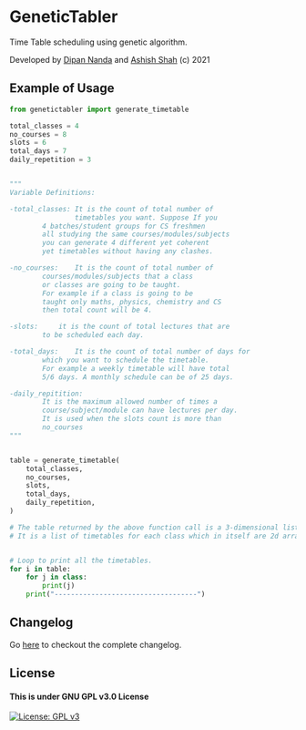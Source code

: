 # GeneticTabler
Time Table scheduling using genetic algorithm.

Developed by [Dipan Nanda](https://github.com/themagicalmammal) and [Ashish Shah](https://github.com/ash-R2D2) (c) 2021

## Example of Usage

```python
from genetictabler import generate_timetable

total_classes = 4
no_courses = 8
slots = 6
total_days = 7
daily_repetition = 3


"""
Variable Definitions:

-total_classes: It is the count of total number of
                timetables you want. Suppose If you
		4 batches/student groups for CS freshmen
		all studying the same courses/modules/subjects
		you can generate 4 different yet coherent
		yet timetables without having any clashes.

-no_courses: 	It is the count of total number of 
		courses/modules/subjects that a class
		or classes are going to be taught. 
		For example if a class is going to be 
		taught only maths, physics, chemistry and CS
		then total count will be 4.

-slots:		it is the count of total lectures that are 
		to be scheduled each day. 

-total_days:	It is the count of total number of days for 
		which you want to schedule the timetable. 
		For example a weekly timetable will have total
		5/6 days. A monthly schedule can be of 25 days.

-daily_repitition:
		It is the maximum allowed number of times a 
		course/subject/module can have lectures per day.
		It is used when the slots count is more than 
		no_courses 
"""


table = generate_timetable(
    total_classes,
    no_courses,
    slots,
    total_days,
    daily_repetition,
)

# The table returned by the above function call is a 3-dimensional list/array
# It is a list of timetables for each class which in itself are 2d arrays.


# Loop to print all the timetables. 
for i in table:
    for j in class:
        print(j)
    print("-----------------------------------")
```

## Changelog
Go [here](https://github.com/themagicalmammal/genetictabler/blob/default/CHANGELOG.md) to checkout the complete changelog.

## License
#### This is under GNU GPL v3.0 License
[![License: GPL v3](https://img.shields.io/badge/License-GPLv3-blue.svg)](https://github.com/themagicalmammal/genetictabler/blob/default/LICENSE)
